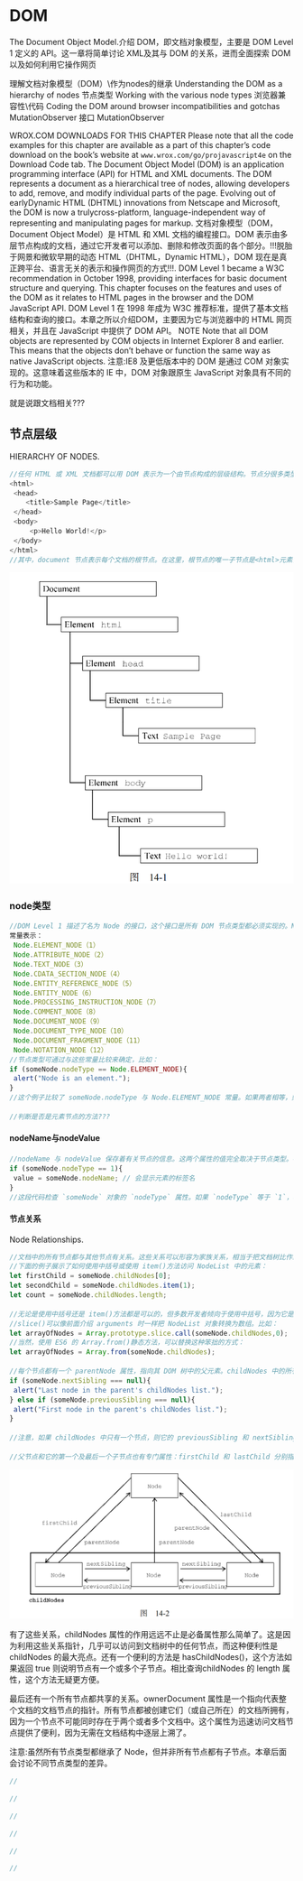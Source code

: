 # DOM

The Document Object Model.介绍 DOM，即文档对象模型，主要是 DOM Level 1 定义的 API。这一章将简单讨论 XML及其与 DOM 的关系，进而全面探索 DOM 以及如何利用它操作网页

 理解文档对象模型（DOM）\作为nodes的继承 Understanding the DOM as a hierarchy of nodes
 节点类型                              Working with the various node types
 浏览器兼容性\代码                     Coding the DOM around browser incompatibilities and gotchas
 MutationObserver 接口                MutationObserver

WROX.COM DOWNLOADS FOR THIS CHAPTER
Please note that all the code examples for this chapter are available as a part of this chapter’s code download on the book’s website at ``www.wrox.com/go/projavascript4e`` on the Download Code tab.
The Document Object Model (DOM) is an application programming interface (API) for HTML and XML documents. The DOM represents a document as a hierarchical tree of nodes, allowing developers to add, remove, and modify individual parts of the page. Evolving out of earlyDynamic HTML (DHTML) innovations from Netscape and Microsoft, the DOM is now a trulycross-platform, language-independent way of representing and manipulating pages for markup.
文档对象模型（DOM，Document Object Model）是 HTML 和 XML 文档的编程接口。DOM 表示由多层节点构成的文档，通过它开发者可以添加、删除和修改页面的各个部分。!!!脱胎于网景和微软早期的动态 HTML（DHTML，Dynamic HTML），DOM 现在是真正跨平台、语言无关的表示和操作网页的方式!!!.
DOM Level 1 became a W3C recommendation in October 1998, providing interfaces for basic document structure and querying. This chapter focuses on the features and uses of the DOM as it relates to HTML pages in the browser and the DOM JavaScript API.
DOM Level 1 在 1998 年成为 W3C 推荐标准，提供了基本文档结构和查询的接口。本章之所以介绍DOM，主要因为它与浏览器中的 HTML 网页相关，并且在 JavaScript 中提供了 DOM API。
NOTE Note that all DOM objects are represented by COM objects in Internet Explorer 8 and earlier. This means that the objects don’t behave or function the same way as native JavaScript objects.
注意:IE8 及更低版本中的 DOM 是通过 COM 对象实现的。这意味着这些版本的 IE 中，DOM 对象跟原生 JavaScript 对象具有不同的行为和功能。

就是说跟文档相关???

## 节点层级

HIERARCHY OF NODES.

```js
//任何 HTML 或 XML 文档都可以用 DOM 表示为一个由节点构成的层级结构。节点分很多类型，每种类型对应着文档中不同的信息和（或）标记，也都有自己不同的特性、数据和方法，而且与其他类型有某种关系。这些关系构成了层级，让标记可以表示为一个以特定节点为根的树形结构。以下面的 HTML为例：
<html> 
 <head> 
    <title>Sample Page</title> 
 </head> 
 <body> 
     <p>Hello World!</p> 
 </body> 
</html> 
//其中，document 节点表示每个文档的根节点。在这里，根节点的唯一子节点是<html>元素，我们称之为文档元素（documentElement）。文档元素是文档最外层的元素，所有其他元素都存在于这个元素之内。!!!每个文档只能有一个文档元素!!!。在 HTML 页面中，文档元素始终是<html>元素。在 XML 文档中，则没有这样预定义的元素，任何元素都可能成为文档元素。HTML 中的每段标记都可以表示为这个树形结构中的一个节点。元素节点表示 HTML 元素，属性节点表示属性，文档类型节点表示文档类型，注释节点表示注释。!!!DOM 中总共有 12 种节点类型!!!，这些类型都继承一种基本类型。
```

![alt text](dom1.png)

### node类型

```js
//DOM Level 1 描述了名为 Node 的接口，这个接口是所有 DOM 节点类型都必须实现的。Node 接口在 JavaScript中被实现为 Node 类型，在除 IE之外的所有浏览器中都可以直接访问这个类型。在 JavaScript中，所有节点类型都继承 Node 类型，因此所有类型都共享相同的基本属性和方法。每个节点都有 nodeType 属性，表示该节点的类型。节点类型由定义在 Node 类型上的 12 个数值
常量表示：
 Node.ELEMENT_NODE（1） 
 Node.ATTRIBUTE_NODE（2） 
 Node.TEXT_NODE（3） 
 Node.CDATA_SECTION_NODE（4） 
 Node.ENTITY_REFERENCE_NODE（5） 
 Node.ENTITY_NODE（6） 
 Node.PROCESSING_INSTRUCTION_NODE（7） 
 Node.COMMENT_NODE（8） 
 Node.DOCUMENT_NODE（9） 
 Node.DOCUMENT_TYPE_NODE（10） 
 Node.DOCUMENT_FRAGMENT_NODE（11） 
 Node.NOTATION_NODE（12）
//节点类型可通过与这些常量比较来确定，比如：
if (someNode.nodeType == Node.ELEMENT_NODE){ 
 alert("Node is an element."); 
} 
//这个例子比较了 someNode.nodeType 与 Node.ELEMENT_NODE 常量。如果两者相等，则意味着someNode 是一个元素节点。浏览器并不支持所有节点类型。开发者最常用到的是元素节点和文本节点。本章后面会讨论每种节点受支持的程度及其用法。

//判断是否是元素节点的方法???
```

#### nodeName与nodeValue

```js
//nodeName 与 nodeValue 保存着有关节点的信息。这两个属性的值完全取决于节点类型。在使用这两个属性前，最好先检测节点类型，如下所示：
if (someNode.nodeType == 1){ 
 value = someNode.nodeName; // 会显示元素的标签名
} 
//这段代码检查 `someNode` 对象的 `nodeType` 属性。如果 `nodeType` 等于 `1`，表示 `someNode` 是一个元素节点。元素节点是表示 HTML 或 XML 文档中的元素的节点类型。如果 `someNode` 是一个元素节点，则代码将 `someNode` 的 `nodeName` 属性赋给变量 `value`。`nodeName` 属性返回元素的标签名，例如 `div`、`span`、`p` 等。这意味着 `value` 将被赋予 `someNode` 的标签名。对元素而言，nodeName 始终等于元素的标签名，而 nodeValue 则始终为 null。
```

#### 节点关系

Node Relationships.

```js
//文档中的所有节点都与其他节点有关系。这些关系可以形容为家族关系，相当于把文档树比作家谱。在 HTML 中，<body>元素是<html>元素的子元素，而<html>元素则是<body>元素的父元素。<head>元素是<body>元素的同胞元素，因为它们有共同的父元素<html>。每个节点都有一个 childNodes 属性，其中包含一个 NodeList 的实例。NodeList 是一个类数组对象，用于存储可以按位置存取的有序节点。注意，NodeList 并不是 Array 的实例，但可以使用中括号访问它的值，而且它也有 length 属性。NodeList 对象独特的地方在于，它其实是一个对 DOM 结构的查询，因此 DOM 结构的变化会自动地在 NodeList 中反映出来。我们通常说 NodeList 是实时的活动对象，而不是第一次访问时所获得内容的快照。
//下面的例子展示了如何使用中括号或使用 item()方法访问 NodeList 中的元素：
let firstChild = someNode.childNodes[0]; 
let secondChild = someNode.childNodes.item(1); 
let count = someNode.childNodes.length; 

//无论是使用中括号还是 item()方法都是可以的，但多数开发者倾向于使用中括号，因为它是一个类数组对象。注意，length 属性表示那一时刻 NodeList 中节点的数量。使用 Array.prototype. 
//slice()可以像前面介绍 arguments 时一样把 NodeList 对象转换为数组。比如：
let arrayOfNodes = Array.prototype.slice.call(someNode.childNodes,0); 
//当然，使用 ES6 的 Array.from()静态方法，可以替换这种笨拙的方式：
let arrayOfNodes = Array.from(someNode.childNodes); 

//每个节点都有一个 parentNode 属性，指向其 DOM 树中的父元素。childNodes 中的所有节点都有同一个父元素，因此它们的 parentNode 属性都指向同一个节点。此外，childNodes 列表中的每个节点都是同一列表中其他节点的同胞节点。而使用 previousSibling 和 nextSibling 可以在这个列表的节点间导航。这个列表中第一个节点的 previousSibling 属性是 null，最后一个节点的nextSibling 属性也是 null，如下所示：
if (someNode.nextSibling === null){ 
 alert("Last node in the parent's childNodes list."); 
} else if (someNode.previousSibling === null){ 
 alert("First node in the parent's childNodes list."); 
} 

//注意，如果 childNodes 中只有一个节点，则它的 previousSibling 和 nextSibling 属性都是null。

//父节点和它的第一个及最后一个子节点也有专门属性：firstChild 和 lastChild 分别指向childNodes 中的第一个和最后一个子节点。someNode.firstChild 的值始终等于 someNode. childNodes[0]，而 someNode.lastChild 的值始终等于 someNode.childNodes[someNode. childNodes.length-1]。如果只有一个子节点，则 firstChild 和 lastChild 指向同一个节点。如果没有子节点，则 firstChild 和 lastChild 都是 null。上述这些节点之间的关系为在文档树的节点之间导航提供了方便。图 14-2 形象地展示了这些关系。
```

![alt text](dom2.png)

有了这些关系，childNodes 属性的作用远远不止是必备属性那么简单了。这是因为利用这些关系指针，几乎可以访问到文档树中的任何节点，而这种便利性是 childNodes 的最大亮点。还有一个便利的方法是 hasChildNodes()，这个方法如果返回 true 则说明节点有一个或多个子节点。相比查询childNodes 的 length 属性，这个方法无疑更方便。

最后还有一个所有节点都共享的关系。ownerDocument 属性是一个指向代表整个文档的文档节点的指针。所有节点都被创建它们（或自己所在）的文档所拥有，因为一个节点不可能同时存在于两个或者多个文档中。这个属性为迅速访问文档节点提供了便利，因为无需在文档结构中逐层上溯了。

注意:虽然所有节点类型都继承了 Node，但并非所有节点都有子节点。本章后面会讨论不同节点类型的差异。

```js
//

```

```js
//

```

```js
//

```

```js
//

```

```js
//

```

```js
//

```
